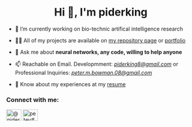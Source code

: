 <h1 align="center">Hi 👋, I'm piderking</h1>

- 🔭 I’m currently working on bio-technic artifical intelligence research 

- 👨‍💻 All of my projects are available on [my repository page](https://github.com/piderking) or [portfolio](about:blank)

- 💬 Ask me about **neural networks, any code, willing to help anyone**

- 📫 Reachable on Email. Developmment: *piderking8@gmail.com* or Professional Inquiries: *peter.m.bowman.08@gmail.com*

- 📄 Know about my experiences at my [resume](https://piderking.github.io/piderking/server/resume.pdf)

<h3 align="left">Connect with me:</h3>
<p align="left">
<a href="https://dev.to/@piderking" target="blank"><img align="center" src="https://raw.githubusercontent.com/rahuldkjain/github-profile-readme-generator/master/src/images/icons/Social/devto.svg" alt="@piderking" height="30" width="40" /></a>
<a href="https://discord.gg/petey#3112" target="blank"><img align="center" src="https://raw.githubusercontent.com/rahuldkjain/github-profile-readme-generator/master/src/images/icons/Social/discord.svg" alt="petey#3112" height="30" width="40" /></a>
</p>

<!--START_SECTION:waka-->
<!--END_SECTION:waka-->
